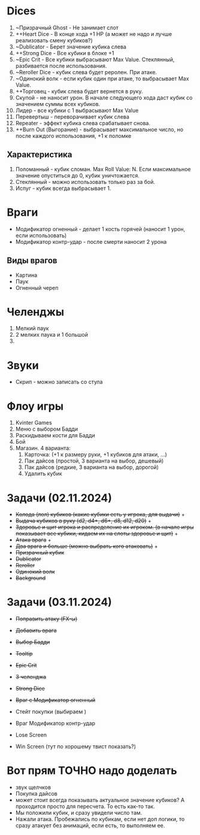 # Dices

1. ~Призрачный Ghost - Не занимает слот
2. ++Heart Dice - В конце хода +1 HP (а может не надо и лучше реализовать смену кубиков?)
3. ~Dublicator - Берет значение кубика слева
4. ++Strong Dice - Все кубики в блоке +1
5. ~Epic Crit - Все кубики выбрасывают Max Value. Стеклянный, разбивается после использования.
6. ~Reroller Dice - кубик слева будет реролен. При атаке.
7. ~Одинокий волк - если кубик один при атаке, то выбрасывает Max Value.
8. ++Торговец - кубик слева будет вернется в руку.
9. Скупой - не наносит урон. В начале следующего хода даст кубик со значением суммы всех кубиков.
10. Лидер - все кубики с 1 выбрасывают Max Value
11. Перевертыш - переворачивает кубик слева
12. Repeater - эффект кубика слева срабатывает снова.
13. ++Burn Out (Выгорание) - выбрасывает максимальное число, но после каждого использования, +1 к поломке 

## Характеристика
1. Поломанный - кубик сломан. Max Roll Value: N. Если максимальное значение опуститься до 0, кубик уничтожается.
2. Стеклянный - можно использовать только раз за бой.
3. Испуг - кубик всегда выбрасывает 1.

# Враги
- Модификатор огненный - делает 1 кость горячей (наносит 1 урон, если использовать)
- Модификатор контр-удар - после смерти наносит 2 урона

## Виды врагов
- Картина
- Паук
- Огненный череп

# Челенджы
1. Мелкий паук 
2. 2 мелких паука и 1 большой
3. 

# Звуки
- Скрип - можно записать со стула

# Флоу игры
1. Kvinter Games
2. Меню с выбором Бадди
3. Раскидываем кости для Бадди
4. Бой 
5. Магазин. 4 варианта: 
    1. Карточка: (+1 к размеру руки, +1 кубиков для атаки, ...)
    2. Пак дайсов (простой, 3 варианта на выбор, дешевый)
    3. Пак дайсов (редкие, 3 варианта на выбор, дорогой)
    4. Удалить кубик

# Задачи (02.11.2024)
- ~~Колода (лол) кубиков (какие кубики есть у игрока, для выдачи)~~ +
- ~~Выдача кубиков в руку (d2, d4+, d6+, d8, d12, d20)~~ +
- ~~Здоровье и щит игрока и распределение их игроком. (в начале игры показывает все кубики, кидаем их на слоты здоровье и щит)~~ +
- ~~Атака врага~~ +
- ~~Два врага и больше (можно выбрать кого атаковать)~~ +
- ~~Призрачный кубик~~
- ~~Dublicator~~
- ~~Reroller~~
- ~~Одинокий волк~~
- ~~Background~~

# Задачи (03.11.2024)
- ~~Поправить атаку (FX-ы)~~
- ~~Добавить врага~~
- ~~Выбор Бадди~~
- ~~Tooltip~~
- ~~Epic Crit~~
- ~~3 челенджа~~
- ~~Strong Dice~~
- ~~Враг с Модификатор огненный~~

- Стейт покупки (выбираем )
- Враг Модификатор контр-удар
- Lose Screen
- Win Screen (тут по хорошему твист показать?)

# Вот прям ТОЧНО надо доделать
- звук щелчков
- Покупка дайсов
- может стоит всегда показывать актуальное значение кубиков? А проходится просто для пересчета.
То есть как-то так. 
- Мы положили кубик, и сразу увидели число там.
- Нажали атака. Пробежались по кубикам, если нет доп логики, то сразу атакует без анимаций, если есть, то выполняем ее.